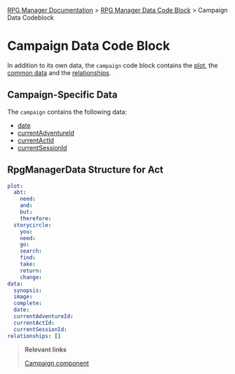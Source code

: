 [RPG Manager Documentation](../../index.md) >
[RPG Manager Data Code Block](../index.md) >
Campaign Data Codeblock

# Campaign Data Code Block


In addition to its own data, the `campaign` code block contains the [plot](../shared/plot.md), the
[common data](../common/index.md) and the [relationships](../common/relationship.md).

## Campaign-Specific Data

The `campaign` contains the following  data:

- [date](date.md) 
- [currentAdventureId](currentAdventureId.md)
- [currentActId](currentActId.md)
- [currentSessionId](currentSessionId.md)

## RpgManagerData Structure for Act

```yaml
plot:
  abt:
    need: 
    and: 
    but: 
    therefore: 
  storycircle:
    you: 
    need: 
    go: 
    search: 
    find: 
    take: 
    return: 
    change: 
data:
  synopsis: 
  image: 
  complete: 
  date:
  currentAdventureId:
  currentActId:
  currentSessionId:
relationships: []
```

> **Relevant links**
>
> [Campaign component](../../components/TYPE.md)
